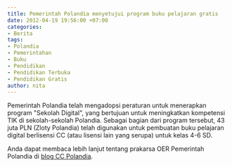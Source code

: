 ```yaml
---
title: Pemerintah Polandia menyetujui program buku pelajaran gratis
date: 2012-04-19 19:56:00 +07:00
categories:
- Berita
tags:
- Polandia
- Pemerintahan
- Buku
- Pendidikan
- Pendidikan Terbuka
- Pendidikan Gratis
author: nita
---
```


Pemerintah Polandia telah mengadopsi peraturan untuk menerapkan program "Sekolah Digital", yang bertujuan untuk meningkatkan kompetensi TIK di sekolah-sekolah Polandia. Sebagai bagian dari program tersebut, 43 juta PLN (Zloty Polandia) telah digunakan untuk pembuatan buku pelajaran digital berlisensi CC (atau lisensi lain yang serupa) untuk kelas 4-6 SD.

Anda dapat membaca lebih lanjut tentang prakarsa OER Pemerintah Polandia di [blog CC Polandia](http://creativecommons.pl/2012/04/digital-school-program-with-open-textbooks-approved-by-polish-government/).